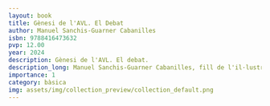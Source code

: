 ```yaml
---
layout: book
title: Gènesi de l'AVL. El Debat
author: Manuel Sanchis-Guarner Cabanilles
isbn: 9788416473632
pvp: 12.00
year: 2024
description: Gènesi de l'AVL. El debat.
description_long: Manuel Sanchis-Guarner Cabanilles, fill de l'il·lustre filòleg, narra de primera mà el procés de debat al sí del Consell Valencià de Cultura que donà origen al dictamen de creació de l'Acadèmia Valenciana de la Llengua.
importance: 1
category: bàsica
img: assets/img/collection_preview/collection_default.png
---
```

